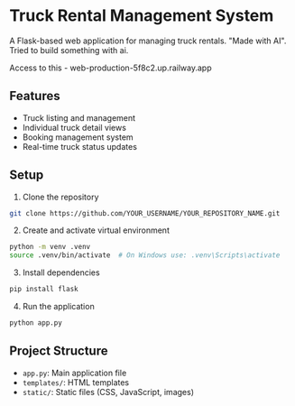 # Truck Rental Management System

A Flask-based web application for managing truck rentals. "Made with AI".
Tried to build something with ai.

Access to this - web-production-5f8c2.up.railway.app

## Features
- Truck listing and management
- Individual truck detail views
- Booking management system
- Real-time truck status updates

## Setup
1. Clone the repository
```bash
git clone https://github.com/YOUR_USERNAME/YOUR_REPOSITORY_NAME.git
```

2. Create and activate virtual environment
```bash
python -m venv .venv
source .venv/bin/activate  # On Windows use: .venv\Scripts\activate
```

3. Install dependencies
```bash
pip install flask
```

4. Run the application
```bash
python app.py
```

## Project Structure
- `app.py`: Main application file
- `templates/`: HTML templates
- `static/`: Static files (CSS, JavaScript, images)
